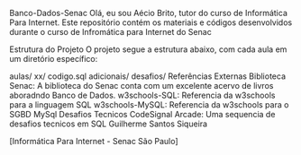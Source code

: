 Banco-Dados-Senac
Olá, eu sou Aécio Brito, tutor do curso de Informática Para Internet. Este repositório contém os materiais e códigos desenvolvidos durante o curso de Infromática para Internet do Senac

Estrutura do Projeto
O projeto segue a estrutura abaixo, com cada aula em um diretório específico:

aulas/
xx/
codigo.sql
adicionais/
desafios/
Referências Externas
Biblioteca Senac: A biblioteca do Senac conta com um excelente acervo de livros aboradndo Banco de Dados.
w3schools-SQL: Referencia da w3schools para a linguagem SQL
w3schools-MySQL: Referencia da w3schools para o SGBD MySql
Desafios Tecnicos
CodeSignal Arcade: Uma sequencia de desafios tecnicos em SQL
Guilherme Santos Siqueira

[Informática Para Internet - Senac São Paulo]
